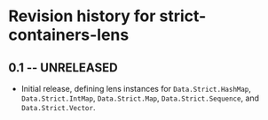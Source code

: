 # Revision history for strict-containers-lens

## 0.1 -- UNRELEASED

- Initial release, defining lens instances for `Data.Strict.HashMap`,
  `Data.Strict.IntMap`, `Data.Strict.Map`, `Data.Strict.Sequence`, and
  `Data.Strict.Vector`.
